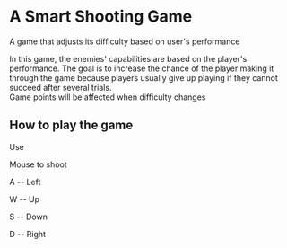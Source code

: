 # A Smart Shooting Game
A game that adjusts its difficulty based on user's performance

In this game, the enemies' capabilities are based on the player's performance. 
The goal is to increase the chance of the player making it through the game because players usually give up playing if they cannot succeed after several trials.  
Game points will be affected when difficulty changes

## How to play the game
Use 

Mouse to shoot

A -- Left

W -- Up

S -- Down

D -- Right

